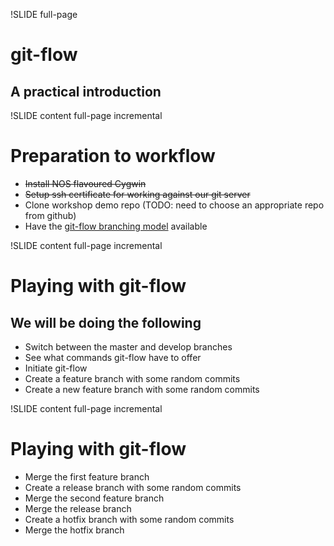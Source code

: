 !SLIDE full-page
# git-flow
## A practical introduction

!SLIDE content full-page incremental
# Preparation to workflow

* ~~Install NOS flavoured Cygwin~~
* ~~Setup ssh certificate for working against our git server~~
* Clone workshop demo repo (TODO: need to choose an appropriate repo from github)
* Have the [git-flow branching model](http://nvie.com/posts/a-successful-git-branching-model/) available

!SLIDE content full-page incremental
# Playing with git-flow
## We will be doing the following

* Switch between the master and develop branches
* See what commands git-flow have to offer
* Initiate git-flow
* Create a feature branch with some random commits
* Create a new feature branch with some random commits

!SLIDE content full-page incremental
# Playing with git-flow

* Merge the first feature branch
* Create a release branch with some random commits
* Merge the second feature branch
* Merge the release branch
* Create a hotfix branch with some random commits
* Merge the hotfix branch
